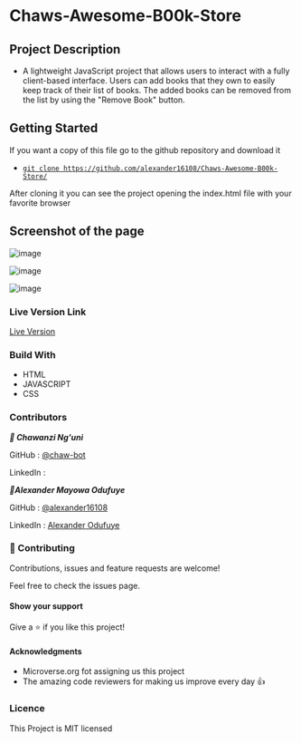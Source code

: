 # Chaws-Awesome-B00k-Store

## Project Description
- A lightweight JavaScript project that allows users to interact with a fully client-based interface. Users can add books that they own to easily keep track of their list of books. The added books can be removed from the list by using the "Remove Book" button.


## Getting Started
If you want a copy of this file go to the github repository and download it

- [`git clone https://github.com/alexander16108/Chaws-Awesome-B00k-Store/`](https://github.com/alexander16108/Chaws-Awesome-B00k-Store.git)

After cloning it you can see the project opening the index.html file with your favorite browser 


## Screenshot of the page
![image](https://user-images.githubusercontent.com/60612329/133796514-4ae6b494-b9cf-49a2-b9cb-d8aaa9b1e839.png)

![image](https://user-images.githubusercontent.com/60612329/133796551-eb31bc74-3869-4123-9ae5-9ada77667ad5.png)

![image](https://user-images.githubusercontent.com/60612329/133796577-90e9e6e8-c919-4cb8-82c0-9e5f2561d048.png)


### Live Version Link

 [Live Version](https://alexander16108.github.io/Chaws-Awesome-B00k-Store/)


### Build With
 - HTML
 - JAVASCRIPT
 - CSS



### Contributors

***👤 Chawanzi Ng'uni***

 GitHub : [@chaw-bot](https://github.com/chaw-bot)
 
 LinkedIn : []()

***👤Alexander Mayowa Odufuye***

 GitHub : [@alexander16108](https://github.com/alexander16108)
 
 LinkedIn : [Alexander Odufuye]()

### 🤝 Contributing
Contributions, issues and feature requests are welcome!

Feel free to check the issues page.

#### Show your support
Give a ⭐️ if you like this project!

#### Acknowledgments
- Microverse.org fot assigning us this project
- The amazing code reviewers for making us improve every day :thumbsup:

### Licence 

This Project is MIT licensed
